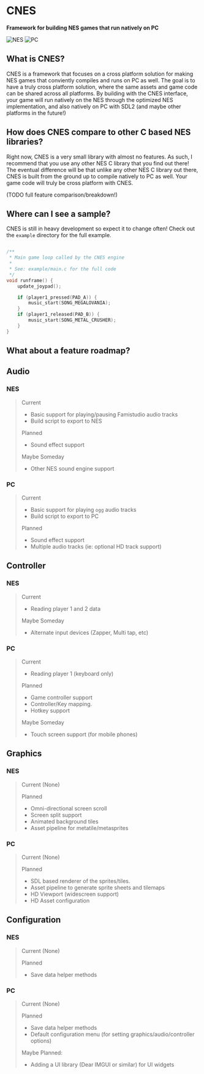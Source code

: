 # CNES

**Framework for building NES games that run natively on PC**

![NES](https://github.com/jroweboy/cnes/actions/workflows/build_nes.yml/badge.svg)
![PC](https://github.com/jroweboy/cnes/actions/workflows/build_pc.yml/badge.svg)

## What is CNES?

CNES is a framework that focuses on a cross platform solution for making
NES games that conviently compiles and runs on PC as well.
The goal is to have a truly cross platform solution, where the same assets
and game code can be shared across all platforms.
By building with the CNES interface, your game will run natively on the NES
through the optimized NES implementation, and also natively on PC with
SDL2 (and maybe other platforms in the future!)

## How does CNES compare to other C based NES libraries?

Right now, CNES is a very small library with almost no features.
As such, I recommend that you use any other NES C library that you find out there!
The eventual difference will be that unlike any other NES C library out there,
CNES is built from the ground up to compile natively to PC as well.
Your game code will truly be cross platform with CNES.

(TODO full feature comparison/breakdown!)

## Where can I see a sample?

CNES is still in heavy development so expect it to change often!
Check out the `example` directory for the full example.

```c

/**
 * Main game loop called by the CNES engine
 * 
 * See: example/main.c for the full code
 */
void runframe() {
    update_joypad();

    if (player1_pressed(PAD_A)) {
        music_start(SONG_MEGALOVANIA);
    }
    if (player1_released(PAD_B)) {
        music_start(SONG_METAL_CRUSHER);
    }
}
```

## What about a feature roadmap?

## Audio

### NES
>
>Current
>
> * Basic support for playing/pausing Famistudio audio tracks
> * Build script to export to NES
>
>Planned
>
> * Sound effect support
>
>Maybe Someday
>
> * Other NES sound engine support

### PC
>
>Current
>
> * Basic support for playing `ogg` audio tracks
> * Build script to export to PC
>
>Planned
>
> * Sound effect support
> * Multiple audio tracks (ie: optional HD track support)

## Controller

### NES

>Current
>
> * Reading player 1 and 2 data
>
>Maybe Someday
>
> * Alternate input devices (Zapper, Multi tap, etc)

### PC

>Current
>
> * Reading player 1 (keyboard only)
>
>Planned
>
> * Game controller support
> * Controller/Key mapping.
> * Hotkey support
>
>Maybe Someday
>
> * Touch screen support (for mobile phones)

## Graphics

### NES

>Current (None)
>
>Planned
>
> * Omni-directional screen scroll
> * Screen split support
> * Animated background tiles
> * Asset pipeline for metatile/metasprites

### PC

>Current (None)
>
>Planned
>
> * SDL based renderer of the sprites/tiles.
> * Asset pipeline to generate sprite sheets and tilemaps
> * HD Viewport (widescreen support)
> * HD Asset configuration

## Configuration

### NES

>Current (None)
>
>Planned
>
> * Save data helper methods

### PC

>Current (None)
>
>Planned
>
> * Save data helper methods
> * Default configuration menu (for setting graphics/audio/controller options)
>
>Maybe Planned:
>
> * Adding a UI library (Dear IMGUI or similar) for UI widgets
